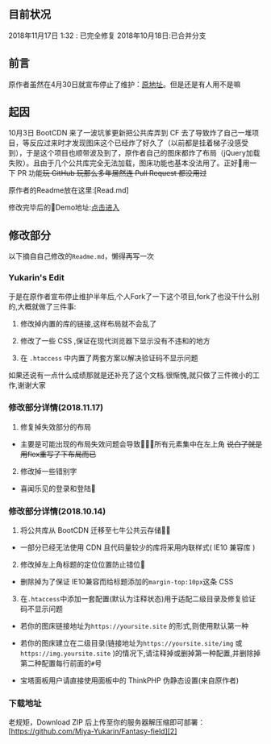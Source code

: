 
## 目前状况
2018年11月17日 1:32 : 已完全修复
2018年10月18日:已合并分支

## 前言
原作者虽然在4月30日就宣布停止了维护：[原地址][1]。但是还是有人用不是嘛

## 起因

10月3日 BootCDN 来了一波坑爹更新把公共库弄到 CF 去了导致炸了自己一堆项目，等反应过来时才发现图床这个已经炸了好久了（以前都是挂着梯子没感受到），于是这个项目也顺带波及到了，原作者自己的图床都炸了布局（jQuery加载失败）。且由于几个公共库完全无法加载，图床功能也基本没法用了。正好用一下 PR 功能~~玩 GitHub 玩那么多年居然连 Pull Request 都没用过~~

原作者的Readme放在这里:[Read.md]

修改完毕后的Demo地址:[点击进入](https://img.shizu17.pw)

## 修改部分
以下摘自自己修改的`Readme.md`，懒得再写一次

### Yukarin's Edit

于是在原作者宣布停止维护半年后,个人Fork了一下这个项目,fork了也没干什么别的,大概就做了三件事:

1. 修改掉内置的库的链接,这样布局就不会乱了

2. 修改了一些 CSS ,保证在现代浏览器下显示没有不违和的地方

3. 在 `.htaccess` 中内置了两套方案以解决验证码不显示问题

如果还说有一点什么成绩那就是还补充了这个文档.很惭愧,就只做了三件微小的工作,谢谢大家

### 修改部分详情(2018.11.17)
1. 修复掉失效部分的布局
- 主要是可能出现的布局失效问题会导致所有元素集中在左上角 ~~说白了就是用flex重写了下布局而已~~
2. 修改掉一些错别字
- 喜闻乐见的登录和登陆

### 修改部分详情(2018.10.14)

1. 将公共库从 BootCDN 迁移至七牛公共云存储

- 一部分已经无法使用 CDN 且代码量较少的库将采用内联样式( IE10 兼容库 )

2. 修改掉左上角标题的定位位置防止错位

- 删除掉为了保证 IE10兼容而给标题添加的`margin-top:10px`这条 CSS

3. 在`.htaccess`中添加一套配置(默认为注释状态)用于适配二级目录及修复验证码不显示问题

- 若你的图床链接地址为`https://yoursite.site` 的形式,则使用默认第一种

- 若你的图床建立在二级目录(链接地址为`https://yoursite.site/img` 或 `https://img.yoursite.site` )的情况下,请注释掉或删掉第一种配置,并删除掉第二种配置每行前面的`#`号

- 宝塔面板用户请直接使用面板中的 ThinkPHP 伪静态设置(来自原作者)


### 下载地址

老规矩，Download ZIP 后上传至你的服务器解压缩即可部署：[https://github.com/Miya-Yukarin/Fantasy-field][2]

  [1]: https://www.52ecy.cn/post-76.html

